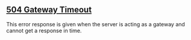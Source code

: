 ## [504 Gateway Timeout](https://developer.mozilla.org/en-US/docs/Web/HTTP/Status/504)
This error response is given when the server is acting as a gateway and cannot get a response in time.
